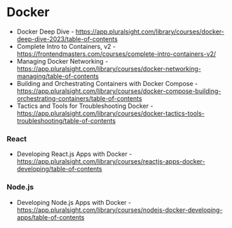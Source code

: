 # Docker

- Docker Deep Dive - https://app.pluralsight.com/library/courses/docker-deep-dive-2023/table-of-contents
- Complete Intro to Containers, v2 - https://frontendmasters.com/courses/complete-intro-containers-v2/
- Managing Docker Networking - https://app.pluralsight.com/library/courses/docker-networking-managing/table-of-contents
- Building and Orchestrating Containers with Docker Compose - https://app.pluralsight.com/library/courses/docker-compose-building-orchestrating-containers/table-of-contents
- Tactics and Tools for Troubleshooting Docker - https://app.pluralsight.com/library/courses/docker-tactics-tools-troubleshooting/table-of-contents

### React

- Developing React.js Apps with Docker - https://app.pluralsight.com/library/courses/reactjs-apps-docker-developing/table-of-contents

### Node.js

- Developing Node.js Apps with Docker - https://app.pluralsight.com/library/courses/nodejs-docker-developing-apps/table-of-contents
